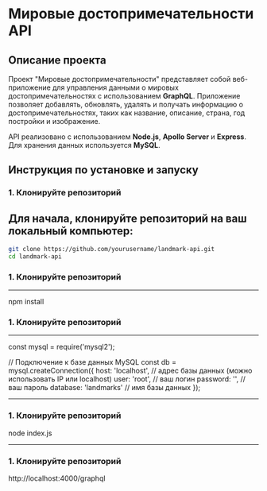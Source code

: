 # Мировые достопримечательности API

## Описание проекта

Проект "Мировые достопримечательности" представляет собой веб-приложение для управления данными о мировых достопримечательностях с использованием **GraphQL**. Приложение позволяет добавлять, обновлять, удалять и получать информацию о достопримечательностях, таких как название, описание, страна, год постройки и изображение.

API реализовано с использованием **Node.js**, **Apollo Server** и **Express**. Для хранения данных используется **MySQL**.

## Инструкция по установке и запуску

### 1. Клонируйте репозиторий
Для начала, клонируйте репозиторий на ваш локальный компьютер:
-------------------------
```bash
git clone https://github.com/yourusername/landmark-api.git
cd landmark-api
```


### 1. Клонируйте репозиторий
-------------------------
npm install

### 1. Клонируйте репозиторий
-------------------------
const mysql = require('mysql2');

// Подключение к базе данных MySQL
const db = mysql.createConnection({
  host: 'localhost',      // адрес базы данных (можно использовать IP или localhost)
  user: 'root',           // ваш логин
  password: '',           // ваш пароль
  database: 'landmarks'   // имя базы данных
});

-------------------------

### 1. Клонируйте репозиторий
node index.js

-------------------------

### 1. Клонируйте репозиторий
http://localhost:4000/graphql
